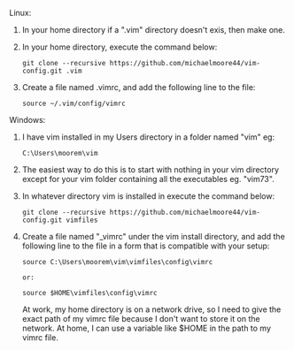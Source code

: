 

Linux:

1. In your home directory if a ".vim" directory doesn't exis, then make one.

2. In your home directory, execute the command below:

       git clone --recursive https://github.com/michaelmoore44/vim-config.git .vim

3. Create a file named .vimrc, and add the following line to the file:

       source ~/.vim/config/vimrc

Windows:

1. I have vim installed in my Users directory in a folder named "vim" eg:

       C:\Users\moorem\vim

3. The easiest way to do this is to start with nothing in your vim directory
   except for your vim folder containing all the executables eg. "vim73". 

2. In whatever directory vim is installed in execute the command below:

       git clone --recursive https://github.com/michaelmoore44/vim-config.git vimfiles

4. Create a file named "_vimrc" under the vim install directory, and add the following
   line to the file in a form that is compatible with your setup:

       source C:\Users\moorem\vim\vimfiles\config\vimrc

       or:

       source $HOME\vimfiles\config\vimrc

   At work, my home directory is on a network drive, so I need to give the
   exact path of my vimrc file because I don't want to store it on the network.
   At home, I can use a variable like $HOME in the path to my vimrc file.

